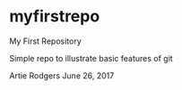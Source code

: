 # myfirstrepo
My First Repository

Simple repo to illustrate basic features of git

Artie Rodgers June 26, 2017
